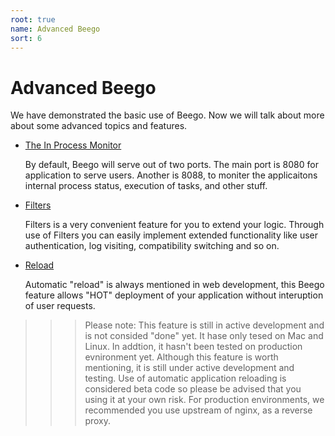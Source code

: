 ```yaml
---
root: true
name: Advanced Beego
sort: 6
---
```


# Advanced Beego

We have demonstrated the basic use of Beego. Now we will talk about more about some advanced topics and features.

- [The In Process Monitor](./monitor.md)

  By default, Beego will serve out of two ports. The main port is 8080 for application to serve users. Another is 8088, to moniter the applicaitons internal process status, execution of tasks, and other stuff.

- [Filters](./filter.md)

  Filters is a very convenient feature for you to extend your logic. Through use of Filters you can easily implement extended functionality like user authentication, log visiting, compatibility switching and so on.

- [Reload](./reload.md)

  Automatic "reload" is always mentioned in web development, this Beego feature allows "HOT" deployment of your application without interuption of user requests.

>>> Please note: This feature is still in active development and is not consided "done" yet. It hase only tesed on Mac and Linux. In addtion, it hasn't been tested on production evnironment yet. Although this feature is worth mentioning, it is still under active development and testing.  Use of automatic application reloading is considered beta code so please be advised that you using it at your own risk.  For production environments, we recommended you use upstream of nginx, as a reverse proxy.
